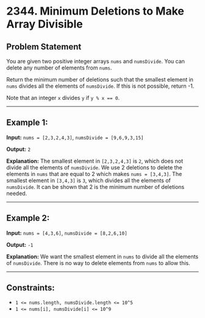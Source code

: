 # 2344. Minimum Deletions to Make Array Divisible

## Problem Statement
You are given two positive integer arrays `nums` and `numsDivide`. You can delete any number of elements from `nums`.

Return the minimum number of deletions such that the smallest element in `nums` divides all the elements of `numsDivide`. If this is not possible, return -1.

Note that an integer `x` divides `y` if `y % x == 0`.

---

## Example 1:
**Input:** `nums = [2,3,2,4,3]`, `numsDivide = [9,6,9,3,15]`

**Output:** `2`

**Explanation:** 
The smallest element in `[2,3,2,4,3]` is `2`, which does not divide all the elements of `numsDivide`.
We use 2 deletions to delete the elements in `nums` that are equal to 2 which makes `nums = [3,4,3]`.
The smallest element in `[3,4,3]` is `3`, which divides all the elements of `numsDivide`.
It can be shown that 2 is the minimum number of deletions needed.

---

## Example 2:
**Input:** `nums = [4,3,6]`, `numsDivide = [8,2,6,10]`

**Output:** `-1`

**Explanation:** 
We want the smallest element in `nums` to divide all the elements of `numsDivide`.
There is no way to delete elements from `nums` to allow this.

---

## Constraints:
- `1 <= nums.length, numsDivide.length <= 10^5`
- `1 <= nums[i], numsDivide[i] <= 10^9`
